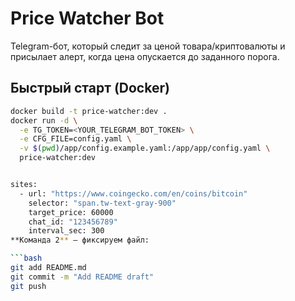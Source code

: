 # Price Watcher Bot

Telegram-бот, который следит за ценой товара/криптовалюты и присылает алерт, когда цена опускается до заданного порога.

## Быстрый старт (Docker)

```bash
docker build -t price-watcher:dev .
docker run -d \
  -e TG_TOKEN=<YOUR_TELEGRAM_BOT_TOKEN> \
  -e CFG_FILE=config.yaml \
  -v $(pwd)/app/config.example.yaml:/app/app/config.yaml \
  price-watcher:dev


sites:
  - url: "https://www.coingecko.com/en/coins/bitcoin"
    selector: "span.tw-text-gray-900"
    target_price: 60000
    chat_id: "123456789"
    interval_sec: 300
**Команда 2** – фиксируем файл:

```bash
git add README.md
git commit -m "Add README draft"
git push
